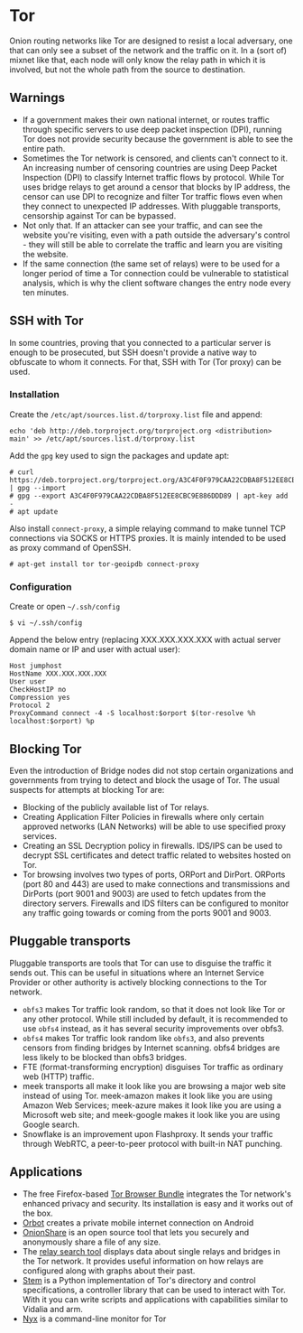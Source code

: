 # Tor

Onion routing networks like Tor are designed to resist a local adversary, one that can only see a subset of the network and the traffic on it. In a (sort of) mixnet like that, each node will only know the relay path in which it is involved, but not the whole path from the source to destination.

## Warnings

* If a government makes their own national internet, or routes traffic through specific servers to use deep packet inspection (DPI), running Tor does not provide security because the government is able to see the entire path. 
* Sometimes the Tor network is censored, and clients can't connect to it. An increasing number of censoring countries are using Deep Packet Inspection (DPI) to classify Internet traffic flows by protocol. While Tor uses bridge relays to get around a censor that blocks by IP address, the censor can use DPI to recognize and filter Tor traffic flows even when they connect to unexpected IP addresses. With pluggable transports, censorship against Tor can be bypassed.
* Not only that. If an attacker can see your traffic, and can see the website you're visiting, even with a path outside the adversary's control - they will still be able to correlate the traffic and learn you are visiting the website.
* If the same connection (the same set of relays) were to be used for a longer period of time a Tor connection could be vulnerable to statistical analysis, which is why the client software changes the entry node every ten minutes.

## SSH with Tor

In some countries, proving that you connected to a particular server is enough to be prosecuted, but SSH doesn't provide a native way to obfuscate to whom it connects. For that, SSH with Tor (Tor proxy) can be used.

### Installation

Create the `/etc/apt/sources.list.d/torproxy.list` file and append:
```
echo 'deb http://deb.torproject.org/torproject.org <distribution> main' >> /etc/apt/sources.list.d/torproxy.list
```
Add the `gpg` key used to sign the packages and update apt:

```
# curl https://deb.torproject.org/torproject.org/A3C4F0F979CAA22CDBA8F512EE8CBC9E886DDD89.asc | gpg --import
# gpg --export A3C4F0F979CAA22CDBA8F512EE8CBC9E886DDD89 | apt-key add -
# apt update
```

Also install `connect-proxy`, a simple relaying command to make tunnel TCP connections via SOCKS or HTTPS proxies. It is mainly intended to be used as proxy command of OpenSSH.
```
# apt-get install tor tor-geoipdb connect-proxy
```
### Configuration

Create or open `~/.ssh/config`
```
$ vi ~/.ssh/config
```
Append the below entry (replacing XXX.XXX.XXX.XXX with actual server domain name or IP and user with actual user):
```
Host jumphost
HostName XXX.XXX.XXX.XXX
User user
CheckHostIP no
Compression yes
Protocol 2
ProxyCommand connect -4 -S localhost:$orport $(tor-resolve %h localhost:$orport) %p
```

## Blocking Tor

Even the introduction of Bridge nodes did not stop certain organizations and governments from trying to detect and block the usage of Tor. The usual suspects for attempts at blocking Tor are:

* Blocking of the publicly available list of Tor relays.
* Creating Application Filter Policies in firewalls where only certain approved networks (LAN Networks) will be able to use specified proxy services.
* Creating an SSL Decryption policy in firewalls. IDS/IPS can be used to decrypt SSL certificates and detect traffic related to websites hosted on Tor.
* Tor browsing involves two types of ports, ORPort and DirPort. ORPorts (port 80 and 443) are used to make connections and transmissions and DirPorts (port 9001 and 9003) are used to fetch updates from the directory servers. Firewalls and IDS filters can be configured to monitor any traffic going towards or coming from the ports 9001 and 9003.

## Pluggable transports

Pluggable transports are tools that Tor can use to disguise the traffic it sends out. This can be useful in situations where an Internet Service Provider or other authority is actively blocking connections to the Tor network.

* `obfs3` makes Tor traffic look random, so that it does not look like Tor or any other protocol. While still included by default, it is recommended to use `obfs4` instead, as it has several security improvements over obfs3.
* `obfs4` makes Tor traffic look random like `obfs3`, and also prevents censors from finding bridges by Internet scanning. obfs4 bridges are less likely to be blocked than obfs3 bridges.
* FTE (format-transforming encryption) disguises Tor traffic as ordinary web (HTTP) traffic.
* meek transports all make it look like you are browsing a major web site instead of using Tor. meek-amazon makes it look like you are using Amazon Web Services; meek-azure makes it look like you are using a Microsoft web site; and meek-google makes it look like you are using Google search.
* Snowflake is an improvement upon Flashproxy. It sends your traffic through WebRTC, a peer-to-peer protocol with built-in NAT punching.

## Applications

* The free Firefox-based [Tor Browser Bundle](https://www.torproject.org/projects/torbrowser.html) integrates the Tor network's enhanced privacy and security. Its installation is easy and it works out of the box.
* [Orbot](https://guardianproject.info/apps/orbot/) creates a private mobile internet connection on Android
* [OnionShare](https://onionshare.org/) is an open source tool that lets you securely and anonymously share a file of any size.
* The [relay search tool](https://metrics.torproject.org/rs.html) displays data about single relays and bridges in the Tor network. It provides useful information on how relays are configured along with graphs about their past.
* [Stem](https://stem.torproject.org/) is a Python implementation of Tor's directory and control specifications, a controller library that can be used to interact with Tor. With it you can write scripts and applications with capabilities similar to Vidalia and arm. 
* [Nyx](https://nyx.torproject.org/) is a command-line monitor for Tor
